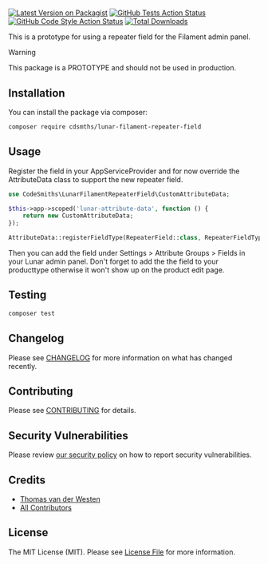 #

[![Latest Version on Packagist](https://img.shields.io/packagist/v/cdsmths/lunar-filament-repeater-field.svg?style=flat-square)](https://packagist.org/packages/cdsmths/lunar-filament-repeater-field)
[![GitHub Tests Action Status](https://img.shields.io/github/actions/workflow/status/cdsmths/lunar-filament-repeater-field/run-tests.yml?branch=main&label=tests&style=flat-square)](https://github.com/cdsmths/lunar-filament-repeater-field/actions?query=workflow%3Arun-tests+branch%3Amain)
[![GitHub Code Style Action Status](https://img.shields.io/github/actions/workflow/status/cdsmths/lunar-filament-repeater-field/fix-php-code-style-issues.yml?branch=main&label=code%20style&style=flat-square)](https://github.com/cdsmths/lunar-filament-repeater-field/actions?query=workflow%3A"Fix+PHP+code+style+issues"+branch%3Amain)
[![Total Downloads](https://img.shields.io/packagist/dt/cdsmths/lunar-filament-repeater-field.svg?style=flat-square)](https://packagist.org/packages/cdsmths/lunar-filament-repeater-field)

This is a prototype for using a repeater field for the Filament admin panel.

> [!WARNING]
> This package is a PROTOTYPE and should not be used in production.

## Installation

You can install the package via composer:

```bash
composer require cdsmths/lunar-filament-repeater-field
```

## Usage

Register the field in your AppServiceProvider and for now override the AttributeData class to support the new repeater field.

```php
use CodeSmiths\LunarFilamentRepeaterField\CustomAttributeData;

$this->app->scoped('lunar-attribute-data', function () {
    return new CustomAttributeData;
});

AttributeData::registerFieldType(RepeaterField::class, RepeaterFieldType::class);

```

Then you can add the field under Settings > Attribute Groups > Fields in your Lunar admin panel. Don't forget to add the the field to your producttype otherwise it won't show up on the product edit page.

## Testing

```bash
composer test
```

## Changelog

Please see [CHANGELOG](CHANGELOG.md) for more information on what has changed recently.

## Contributing

Please see [CONTRIBUTING](CONTRIBUTING.md) for details.

## Security Vulnerabilities

Please review [our security policy](../../security/policy) on how to report security vulnerabilities.

## Credits

-   [Thomas van der Westen](https://github.com/tdwesten)
-   [All Contributors](../../contributors)

## License

The MIT License (MIT). Please see [License File](LICENSE.md) for more information.
